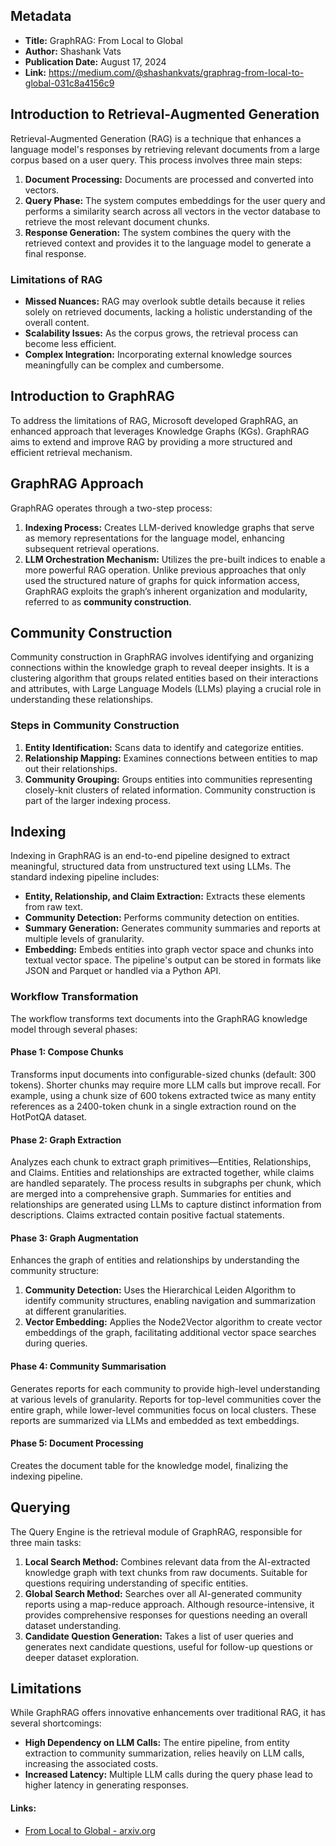## Metadata
- **Title:** GraphRAG: From Local to Global
- **Author:** Shashank Vats
- **Publication Date:** August 17, 2024
- **Link:** https://medium.com/@shashankvats/graphrag-from-local-to-global-031c8a4156c9
## Introduction to Retrieval-Augmented Generation
Retrieval-Augmented Generation (RAG) is a technique that enhances a language model's responses by retrieving relevant documents from a large corpus based on a user query. This process involves three main steps:
1. **Document Processing:** Documents are processed and converted into vectors.
2. **Query Phase:** The system computes embeddings for the user query and performs a similarity search across all vectors in the vector database to retrieve the most relevant document chunks.
3. **Response Generation:** The system combines the query with the retrieved context and provides it to the language model to generate a final response.
### Limitations of RAG
- **Missed Nuances:** RAG may overlook subtle details because it relies solely on retrieved documents, lacking a holistic understanding of the overall content.
- **Scalability Issues:** As the corpus grows, the retrieval process can become less efficient.
- **Complex Integration:** Incorporating external knowledge sources meaningfully can be complex and cumbersome.
## Introduction to GraphRAG
To address the limitations of RAG, Microsoft developed GraphRAG, an enhanced approach that leverages Knowledge Graphs (KGs). GraphRAG aims to extend and improve RAG by providing a more structured and efficient retrieval mechanism.
## GraphRAG Approach
GraphRAG operates through a two-step process:
1. **Indexing Process:** Creates LLM-derived knowledge graphs that serve as memory representations for the language model, enhancing subsequent retrieval operations.
2. **LLM Orchestration Mechanism:** Utilizes the pre-built indices to enable a more powerful RAG operation.
Unlike previous approaches that only used the structured nature of graphs for quick information access, GraphRAG exploits the graph’s inherent organization and modularity, referred to as **community construction**.
## Community Construction
Community construction in GraphRAG involves identifying and organizing connections within the knowledge graph to reveal deeper insights. It is a clustering algorithm that groups related entities based on their interactions and attributes, with Large Language Models (LLMs) playing a crucial role in understanding these relationships.
### Steps in Community Construction
1. **Entity Identification:** Scans data to identify and categorize entities.
2. **Relationship Mapping:** Examines connections between entities to map out their relationships.
3. **Community Grouping:** Groups entities into communities representing closely-knit clusters of related information.
Community construction is part of the larger indexing process.
## Indexing
Indexing in GraphRAG is an end-to-end pipeline designed to extract meaningful, structured data from unstructured text using LLMs. The standard indexing pipeline includes:
- **Entity, Relationship, and Claim Extraction:** Extracts these elements from raw text.
- **Community Detection:** Performs community detection on entities.
- **Summary Generation:** Generates community summaries and reports at multiple levels of granularity.
- **Embedding:** Embeds entities into graph vector space and chunks into textual vector space.
The pipeline's output can be stored in formats like JSON and Parquet or handled via a Python API.
### Workflow Transformation
The workflow transforms text documents into the GraphRAG knowledge model through several phases:
#### Phase 1: Compose Chunks
Transforms input documents into configurable-sized chunks (default: 300 tokens). Shorter chunks may require more LLM calls but improve recall. For example, using a chunk size of 600 tokens extracted twice as many entity references as a 2400-token chunk in a single extraction round on the HotPotQA dataset.
#### Phase 2: Graph Extraction
Analyzes each chunk to extract graph primitives—Entities, Relationships, and Claims. Entities and relationships are extracted together, while claims are handled separately. The process results in subgraphs per chunk, which are merged into a comprehensive graph. Summaries for entities and relationships are generated using LLMs to capture distinct information from descriptions. Claims extracted contain positive factual statements.
#### Phase 3: Graph Augmentation
Enhances the graph of entities and relationships by understanding the community structure:
1. **Community Detection:** Uses the Hierarchical Leiden Algorithm to identify community structures, enabling navigation and summarization at different granularities.
2. **Vector Embedding:** Applies the Node2Vector algorithm to create vector embeddings of the graph, facilitating additional vector space searches during queries.
#### Phase 4: Community Summarisation
Generates reports for each community to provide high-level understanding at various levels of granularity. Reports for top-level communities cover the entire graph, while lower-level communities focus on local clusters. These reports are summarized via LLMs and embedded as text embeddings.
#### Phase 5: Document Processing
Creates the document table for the knowledge model, finalizing the indexing pipeline.
## Querying
The Query Engine is the retrieval module of GraphRAG, responsible for three main tasks:
1. **Local Search Method:** Combines relevant data from the AI-extracted knowledge graph with text chunks from raw documents. Suitable for questions requiring understanding of specific entities.
2. **Global Search Method:** Searches over all AI-generated community reports using a map-reduce approach. Although resource-intensive, it provides comprehensive responses for questions needing an overall dataset understanding.
3. **Candidate Question Generation:** Takes a list of user queries and generates next candidate questions, useful for follow-up questions or deeper dataset exploration.
## Limitations
While GraphRAG offers innovative enhancements over traditional RAG, it has several shortcomings:
- **High Dependency on LLM Calls:** The entire pipeline, from entity extraction to community summarization, relies heavily on LLM calls, increasing the associated costs.
- **Increased Latency:** Multiple LLM calls during the query phase lead to higher latency in generating responses.
#### Links:
  - [From Local to Global - arxiv.org](https://arxiv.org/abs/2404.16130)